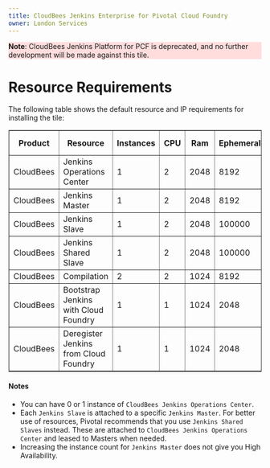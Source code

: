 ```yaml
---
title: CloudBees Jenkins Enterprise for Pivotal Cloud Foundry
owner: London Services
---
```


<style>
    .note.warning {
        background-color: #fdd;
        border-color: #fbb
    }

    .note.warning:before {
        color: #f99;
     }
</style>

<p class="note warning"><strong>Note</strong>: CloudBees Jenkins Platform for PCF is deprecated, and no further development will be made against this tile.</p>

# Resource Requirements
The following table shows the default resource and IP requirements for installing the tile:

<table border="1" class="nice">
	<tr>
		<th>Product</th>
		<th>Resource</th>
		<th>Instances</th>
		<th>CPU</th>
		<th>Ram</th>
		<th>Ephemeral</th>
		<th>Persistent</th>
		<th>Static IP</th>
		<th>Dynamic IP</th>
	</tr>
	<tr>
     		<td>CloudBees</td>
    	 	<td>Jenkins Operations Center</td>
    	 	<td>1</td>
    	 	<td>2</td>
    	 	<td>2048</td>
    	 	<td>8192</td>
    	 	<td>100000</td>
    	 	<td>1</td>
    	 	<td>0</td>
     	</tr>
	<tr>
 		<td>CloudBees</td>
	 	<td>Jenkins Master</td>
	 	<td>1</td>
	 	<td>2</td>
	 	<td>2048</td>
	 	<td>8192</td>
	 	<td>100000</td>
	 	<td>1</td>
	 	<td>0</td>
 	</tr>
 	<tr>
 		<td>CloudBees</td>
 		<td>Jenkins Slave</td>
 		<td>1</td>
 		<td>2</td>
 		<td>2048</td>
 		<td>100000</td>
 		<td>0</td>
 		<td>1</td>
 		<td>0</td>
 	</tr>
 	<tr>
        <td>CloudBees</td>
        <td>Jenkins Shared Slave</td>
        <td>1</td>
        <td>2</td>
        <td>2048</td>
        <td>100000</td>
        <td>0</td>
        <td>1</td>
        <td>0</td>
    </tr>
 	<tr>
 		<td>CloudBees</td>
 		<td>Compilation</td>
 		<td>2</td>
 		<td>2</td>
 		<td>1024</td>
 		<td>8192</td>
 		<td>0</td>
 		<td>0</td>
 		<td>1</td>
 	</tr>
	<tr>
		<td>CloudBees</td>
		<td>Bootstrap Jenkins with Cloud Foundry</td>
		<td>1</td>
		<td>1</td>
		<td>1024</td>
		<td>2048</td>
		<td>0</td>
		<td>0</td>
		<td>1</td>
	</tr>
	<tr>
		<td>CloudBees</td>
		<td>Deregister Jenkins from Cloud Foundry</td>
		<td>1</td>
		<td>1</td>
		<td>1024</td>
		<td>2048</td>
		<td>0</td>
		<td>0</td>
		<td>1</td>
	</tr>
</table>

#### Notes
* You can have 0 or 1 instance of `CloudBees Jenkins Operations Center`.
* Each `Jenkins Slave` is attached to a specific `Jenkins Master`.
For better use of resources, Pivotal recommends that you use `Jenkins Shared Slaves` instead.
These are attached to `CloudBees Jenkins Operations Center` and leased to Masters when needed.
* Increasing the instance count for `Jenkins Master` does not give you High Availability.
